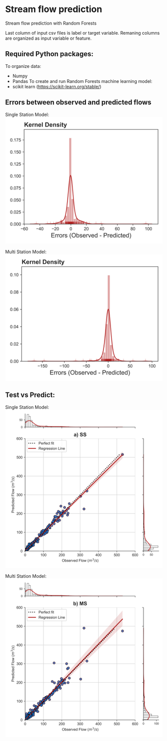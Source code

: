 # Stream flow prediction
 Stream flow prediction with Random Forests

 Last column of input csv files is label or target variable. Remaning columns are organized as input variable or feature.

 ## Required Python packages:
 To organize data:
 * Numpy
 * Pandas
 To create and run Random Forests machine learning model:
 * scikit learn (https://scikit-learn.org/stable/)

## Errors between observed and predicted flows

Single Station Model:
![errors](plots/histogram_ss.png) 

Multi Station Model:
![errors](plots/histogram_ms.png) 

## Test vs Predict:

Single Station Model:
![errors](plots/TestvsPredict_joint_ss.png) 

Multi Station Model:
![errors](plots/TestvsPredict_joint_ms.png) 